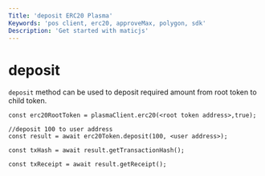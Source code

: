 ```yaml
---
Title: 'deposit ERC20 Plasma'
Keywords: 'pos client, erc20, approveMax, polygon, sdk'
Description: 'Get started with maticjs'
---
```


# deposit

`deposit` method can be used to deposit required amount from root token to child token.

```
const erc20RootToken = plasmaClient.erc20(<root token address>,true);

//deposit 100 to user address
const result = await erc20Token.deposit(100, <user address>);

const txHash = await result.getTransactionHash();

const txReceipt = await result.getReceipt();

```
